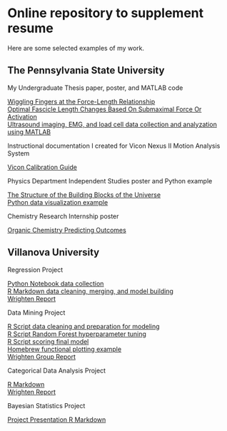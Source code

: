 # Online repository to supplement resume  

Here are some selected examples of my work. 

## The Pennsylvania State University

My Undergraduate Thesis paper, poster, and MATLAB code 

[Wiggling Fingers at the Force-Length Relationship](https://github.com/zack0179/ZackaryScalyer/blob/master/Pennsylvania%20State%20University/Undergraduate%20Thesis/Scalyer_UndergradThesis.pdf)  
[Optimal Fascicle Length Changes Based On Submaximal Force Or Activation](https://github.com/zack0179/ZackaryScalyer/blob/master/Pennsylvania%20State%20University/Undergraduate%20Thesis/ScalyerInfantolino_%20Poster_ASB17.pdf)  
[Ultrasound imaging, EMG, and load cell data collection and analyzation using MATLAB](https://github.com/zack0179/ZackaryScalyer/tree/master/Pennsylvania%20State%20University/Undergraduate%20Thesis/MATLAB%20Codes)  

Instructional documentation I created for Vicon Nexus II Motion Analysis System

[Vicon Calibration Guide](https://github.com/zack0179/ZackaryScalyer/blob/master/Pennsylvania%20State%20University/Biomechanics%20Research/Vicon_CalibrationGuide.pdf)
 
Physics Department Independent Studies poster and Python example

[The Structure of the Building Blocks of the Universe](https://github.com/zack0179/ZackaryScalyer/blob/master/Pennsylvania%20State%20University/Physics%20Independent%20Studies/Scalyer_ScienceDivisionPosterSession_SP18.pdf)  
[Python data visualization example](https://github.com/zack0179/ZackaryScalyer/blob/master/Pennsylvania%20State%20University/Physics%20Independent%20Studies/COMPSSplot.ipynb)  


Chemistry Research Internship poster 

[Organic Chemistry Predicting Outcomes](https://github.com/zack0179/ZackaryScalyer/blob/master/Pennsylvania%20State%20University/Chemistry%20Research/ScalyerAmaral_Poster_HECBC_PS17.pdf)

## Villanova University 

Regression Project  

[Python Notebook data collection](https://github.com/zack0179/ZackaryScalyer/blob/c37a8d2f2d3e422a16ac507814c2bc3b50735ab7/Villanova%20University/Regression%20Project/first-bigquery.ipynb)  
[R Markdown data cleaning, merging, and model building](https://htmlpreview.github.io/?https://github.com/zack0179/ZackaryScalyer/blob/master/Villanova%20University/Regression%20Project/Scalyer_MAT8406_SelfHarm.html)  
[Wrighten Report](https://github.com/zack0179/ZackaryScalyer/blob/master/Villanova%20University/Regression%20Project/Scalyer_MAT8406_Report.pdf)  

Data Mining Project  

[R Script data cleaning and preparation for modeling](https://github.com/zack0179/ZackaryScalyer/blob/master/Villanova%20University/Data%20Mining%20Project/LiftMaximizersPhaseI.R)  
[R Script Random Forest hyperparameter tuning](https://github.com/zack0179/ZackaryScalyer/blob/master/Villanova%20University/Data%20Mining%20Project/DMPhaseII_RandomForest.R)  
[R Script scoring final model](https://github.com/zack0179/ZackaryScalyer/blob/master/Villanova%20University/Data%20Mining%20Project/ProjectScoring.R)  
[Homebrew functional plotting example](https://htmlpreview.github.io/?https://github.com/zack0179/ZackaryScalyer/blob/master/Villanova%20University/Data%20Mining%20Project/MAT8480_ScalyerPlotter.html#functional_plotting)  
[Wrighten Group Report](https://github.com/zack0179/ZackaryScalyer/blob/master/Villanova%20University/Data%20Mining%20Project/Lift%20Maximizers%20Final%20Project%20Report.pdf)  

Categorical Data Analysis Project  

[R Markdown](https://htmlpreview.github.io/?https://github.com/zack0179/ZackaryScalyer/blob/master/Villanova%20University/Categorical%20Data%20Analysis%20Project/Scalyer_MAT8414_Project_v3.html)  
[Wrighten Report](https://github.com/zack0179/ZackaryScalyer/blob/master/Villanova%20University/Categorical%20Data%20Analysis%20Project/Scalyer_MAT8414_ProjectPaper.pdf)  


Bayesian Statistics Project  

[Project Presentation R Markdown](https://htmlpreview.github.io/?https://github.com/zack0179/ZackaryScalyer/blob/master/Villanova%20University/Bayesian%20Statistics%20Project/Scalyer_MAT8410_ProjectPresentation.html)  




 








